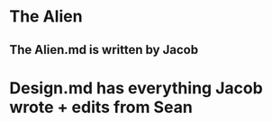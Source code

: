 # The Alien

## The Alien.md is written by Jacob

# Design.md has everything Jacob wrote + edits from Sean